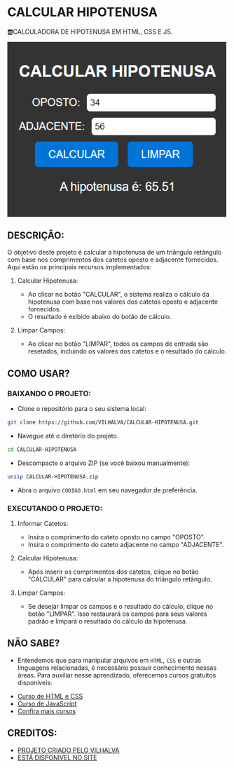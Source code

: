 # CALCULAR HIPOTENUSA
🆎CALCULADORA DE HIPOTENUSA EM HTML, CSS E JS.

<img src="FOTO.png" align="center" width="500"> <br>

## DESCRIÇÃO:
O objetivo deste projeto é calcular a hipotenusa de um triângulo retângulo com base nos comprimentos dos catetos oposto e adjacente fornecidos. Aqui estão os principais recursos implementados:

1. Calcular Hipotenusa:
   - Ao clicar no botão "CALCULAR", o sistema realiza o cálculo da hipotenusa com base nos valores dos catetos oposto e adjacente fornecidos.
   - O resultado é exibido abaixo do botão de cálculo.

2. Limpar Campos:
   - Ao clicar no botão "LIMPAR", todos os campos de entrada são resetados, incluindo os valores dos catetos e o resultado do cálculo.

## COMO USAR?
### BAIXANDO O PROJETO:
* Clone o repositório para o seu sistema local:

```bash
git clone https://github.com/VILHALVA/CALCULAR-HIPOTENUSA.git
```

* Navegue até o diretório do projeto.

```bash
cd CALCULAR-HIPOTENUSA
```

* Descompacte o arquivo ZIP (se você baixou manualmente):

```bash
unzip CALCULAR-HIPOTENUSA.zip
```

* Abra o arquivo `CODIGO.html` em seu navegador de preferência.

### EXECUTANDO O PROJETO:
1. Informar Catetos:
   - Insira o comprimento do cateto oposto no campo "OPOSTO".
   - Insira o comprimento do cateto adjacente no campo "ADJACENTE".

2. Calcular Hipotenusa:
   - Após inserir os comprimentos dos catetos, clique no botão "CALCULAR" para calcular a hipotenusa do triângulo retângulo.

3. Limpar Campos:
   - Se desejar limpar os campos e o resultado do cálculo, clique no botão "LIMPAR". Isso restaurará os campos para seus valores padrão e limpará o resultado do cálculo da hipotenusa.

## NÃO SABE?
- Entendemos que para manipular arquivos em `HTML`, `CSS` e outras linguagens relacionadas, é necessário possuir conhecimento nessas áreas. Para auxiliar nesse aprendizado, oferecemos cursos gratuitos disponíveis:
* [Curso de HTML e CSS](https://github.com/VILHALVA/CURSO-DE-HTML-E-CSS)
* [Curso de JavaScript](https://github.com/VILHALVA/CURSO-DE-JAVASCRIPT)
* [Confira mais cursos](https://github.com/VILHALVA?tab=repositories&q=+topic:CURSO)

## CREDITOS:
- [PROJETO CRIADO PELO VILHALVA](https://github.com/VILHALVA)
- [ESTÁ DISPONIVEL NO SITE](https://vilhalva.github.io/STYLER/STYLER.html)


